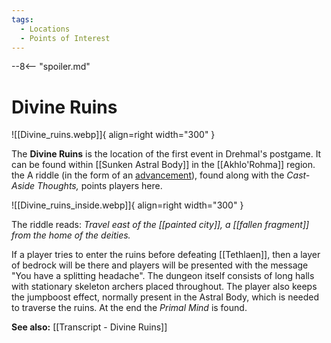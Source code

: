 ```yaml
---
tags:
  - Locations
  - Points of Interest
---
```


--8<-- "spoiler.md"

# Divine Ruins

![[Divine_ruins.webp]]{ align=right width="300" }

The **Divine Ruins** is the location of the first event in Drehmal's postgame. It can be found within [[Sunken Astral Body]] in the [[Akhlo'Rohma]] region. the A riddle (in the form of an [advancement](/Advancements)), found along with the *Cast-Aside Thoughts,* points players here.

![[Divine_ruins_inside.webp]]{ align=right width="300" }

The riddle reads: *Travel east of the [[painted city]], a [[fallen fragment]] from the home of the deities.*

If a player tries to enter the ruins before defeating [[Tethlaen]], then a layer of bedrock will be there and players will be presented with the message "You have a splitting headache". The dungeon itself consists of long halls with stationary skeleton archers placed throughout. The player also keeps the jumpboost effect, normally present in the Astral Body, which is needed to traverse the ruins. At the end the *Primal Mind* is found.

**See also:** [[Transcript - Divine Ruins]]

